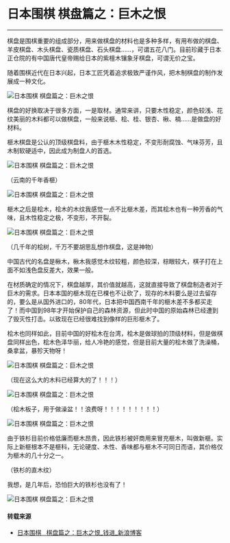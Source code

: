 
# 日本围棋 棋盘篇之：巨木之恨

----

棋盘是围棋重要的组成部分，用来做棋盘的材料也是多种多样，有用布做的棋盘、羊皮棋盘、木头棋盘、瓷质棋盘、石头棋盘……，可谓五花八门。目前珍藏于日本正仓院的有中国唐代皇帝赐给日本的紫檀木镶象牙棋盘，可谓无价之宝。

随着围棋近代在日本兴起，日本工匠凭着追求极致严谨作风，把木制棋盘的制作发展成一种文化。

![日本围棋 棋盘篇之：巨木之恨](./assets/img/igo-chessboard-0-0.jpeg)

棋盘的好换取决于很多方面，一是取材。通常来讲，只要木性稳定，颜色较浅、花纹美丽的木料都可以做棋盘，一般来说榧、桧、桂、银杏、楸、楠……是做盘的好材料。

榧木棋盘是公认的顶级棋盘料，由于榧木木性稳定，不变形耐腐蚀、气味芬芳，且木制软硬适中，因此成为制盘人的首选。

![日本围棋 棋盘篇之：巨木之恨](./assets/img/igo-chessboard-0-1.jpeg)

（云南的千年香榧）

![日本围棋 棋盘篇之：巨木之恨](./assets/img/igo-chessboard-0-2.jpeg)

榧木之后是桧木，桧木的木纹我感觉一点不比榧木差，而其桧木也有一种芳香的气味，且木性稳定之极，不变形，不开裂。

![日本围棋 棋盘篇之：巨木之恨](./assets/img/igo-chessboard-0-3.jpeg)

（几千年的桧树，千万不要胡思乱想作棋盘，这是神物）

中国古代的名盘是楸木，楸木我感觉木纹较粗，颜色较深，棕眼较大，棋子打在上面不如浅色盘反差大，效果一般。

在材质确定的情况下，棋盘越厚，其价值就越高，这就直接导致了棋盘制造者对于巨木的需求。日本本国的榧木现在已棵也不让砍了，现存的木料要么是过去留存的，要么是从国外进口的，80年代，日本把中国西南千年的榧木差不多都买走了！而中国到98年才开始保护自己的森林资源，但此时中国的原始森林已经遭到了毁灭性打击。以致现在已经很难找到像样的巨形榧木了。

桧木也同样如此，目前中国的好桧木在台湾，桧木是做球拍的顶级材料，但是做棋盘同样出色，桧木色泽华丽，给人冷艳的感觉，但是目前大量的桧木做了洗澡桶，桑拿盆，暴殄天物呀！

![日本围棋 棋盘篇之：巨木之恨](./assets/img/igo-chessboard-0-4.jpeg)

（现在这么大的木料已经算大的了！！！）

![日本围棋 棋盘篇之：巨木之恨](./assets/img/igo-chessboard-0-5.jpeg)

（桧木板子，用于做澡盆！！浪费呀！！！！！！！！！）


![日本围棋 棋盘篇之：巨木之恨](./assets/img/igo-chessboard-0-6.jpeg)

由于铁杉目前价格低廉而榧木昂贵，因此铁杉被奸商用来冒充榧木，叫做新榧。实际上新榧根本不是榧科，无论硬度、木性、香味都与榧木不可同日而语，其价格仅为榧木的几十分之一。

（铁杉的直木纹）

我想，是几年后，恐怕巨大的铁杉也没有了！

![日本围棋 棋盘篇之：巨木之恨](./assets/img/igo-chessboard-0-7.jpeg)

#### 转载来源

* [日本围棋   棋盘篇之：巨木之恨_钱进_新浪博客](http://blog.sina.com.cn/s/blog_4c2a39510100hd79.html)
